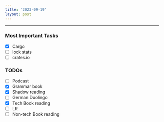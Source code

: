 ```yaml
---
title: '2023-09-19'
layout: post
---
```


---

### Most Important Tasks

- [x] Cargo
- [ ] lock stats
- [ ] crates.io

### TODOs

- [ ] Podcast
- [x] Grammar book
- [x] Shadow reading
- [ ] German Duolingo
- [x] Tech Book reading
- [ ] LR
- [ ] Non-tech Book reading
